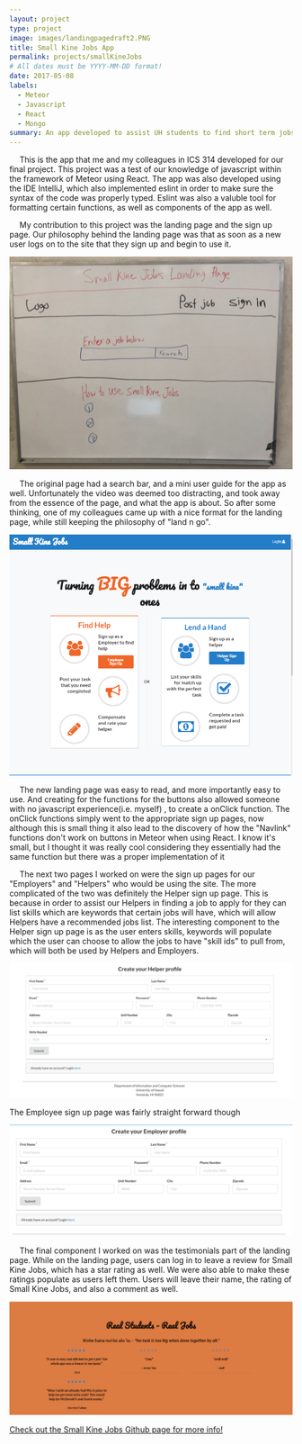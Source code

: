 ```yaml
---
layout: project
type: project
image: images/landingpagedraft2.PNG
title: Small Kine Jobs App
permalink: projects/smallKineJobs
# All dates must be YYYY-MM-DD format!
date: 2017-05-08
labels:
  - Meteor
  - Javascript
  - React
  - Mongo
summary: An app developed to assist UH students to find short term jobs
---
```


<p>
 &emsp;
  This is the app that me and my colleagues in ICS 314 developed for our final project. This project was a test of our knowledge of javascript within the framework of Meteor using React. The app was also developed using the IDE IntelliJ, which also implemented eslint in order to make sure the syntax of the code was properly typed. Eslint was also a valuble tool for formatting certain functions, as well as components of the app as well.
 </p>
 <p>
 &emsp;
  My contribution to this project was the landing page and the sign up page. Our philosophy behind the landing page was that as soon as a new user logs on to the site that they sign up and begin to use it.
 </p>
  <div class="ui medium centered rounded images">
  <img class="ui image" src="../images/Landing.jpeg">
</div>
<p>
&emsp;
The original page had a search bar, and a mini user guide for the app as well. Unfortunately the video was deemed too distracting, and took away from the essence of the page, and what the app is about. So after some thinking, one of my colleagues came up with a nice format for the landing page, while still keeping the philosophy of "land n go".
 </p> 
 <div class="ui medium centered rounded images">
  <img class="ui image" src="../images/landingpagedraft2.PNG">
</div>
<p>
&emsp;
The new landing page was easy to read, and more importantly easy to use. And creating for the functions for the buttons also allowed someone with no javascript experience(i.e. myself) , to create a onClick function. The onClick functions simply went to the appropriate sign up pages, now although this is small thing it also lead to the discovery of how the "Navlink" functions don't work on buttons in Meteor when using React. I know it's small, but I thought it was really cool considering they essentially had the same function but there was a proper implementation of it
</p>
<p>
&emsp;
The next two pages I worked on were the sign up pages for our "Employers" and "Helpers" who would be using the site. The more complicated of the two was definitely the Helper sign up page. This is because in order to assist our Helpers in finding a job to apply for they can list skills which are keywords that certain jobs will have, which will allow Helpers have a recommended jobs list. The interesting component to the Helper sign up page is as the user enters skills, keywords will populate which the user can choose to allow the jobs to have "skill ids" to pull from, which will both be used by Helpers and Employers.
</p>
 
 <div class="ui medium centered rounded images">
  <img class="ui image" src="../images/finalHelperSignUp.PNG">
</div>
 <p>The Employee sign up page was fairly straight forward though</p>
 <div class="ui medium rounded images">
  <img class="ui image" src="../images/finalEmployerSignUp.PNG">
</div>

<p>
&emsp;
The final component I worked on was the testimonials part of the landing page. While on the landing page, users can log in to leave a review for Small Kine Jobs, which has a star rating as well. We were also able to make these ratings populate as users left them. Users will leave their name, the rating of Small Kine Jobs, and also a comment as well. 
</p>

 <div class="ui medium centered rounded images">
  <img class="ui image" src="../images/finalTestimonials.PNG">
</div>

<a href="http://smallkinejobs.github.io">Check out the Small Kine Jobs Github page for more info!</a>



